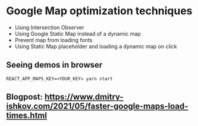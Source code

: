 # Google Map optimization techniques

* Using Intersection Observer
* Using Google Static Map instead of a dynamic map
* Prevent map from loading fonts
* Using Static Map placeholder and loading a dynamic map on click

## Seeing demos in browser

`REACT_APP_MAPS_KEY=<YOUR_KEY> yarn start`


## Blogpost: https://www.dmitry-ishkov.com/2021/05/faster-google-maps-load-times.html
